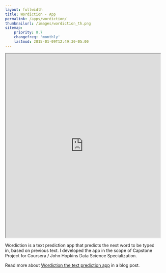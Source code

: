 ```yaml
---
layout: fullwidth
title: Wordiction - App
permalink: /apps/wordiction/
thumbnailurl: /images/wordiction_th.png
sitemap:
    priority: 0.7
    changefreq: 'monthly'
    lastmod: 2015-01-09T12:49:30-05:00
---
```


<iframe src="https://sasha.shinyapps.io/Wordiction/" height="600" width="100%"></iframe>

Wordiction is a text prediction app that predicts the next word to be typed in, based on previous text. 
I developed the app in the scope of Capstone Project for Coursera / John Hopkins Data Science Specialization.

Read more about [Wordiction the text prediction app](/wordiction) in a blog post.